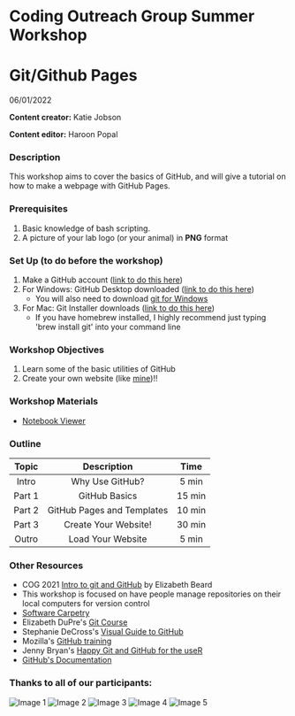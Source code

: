 # Coding Outreach Group Summer Workshop
# Git/Github Pages
06/01/2022

__**Content creator:**__ Katie Jobson

__**Content editor:**__ Haroon Popal

### Description

This workshop aims to cover the basics of GitHub, and will give a tutorial on how to make a webpage with GitHub Pages.

### Prerequisites

1. Basic knowledge of bash scripting. 
2. A picture of your lab logo (or your animal) in **PNG** format


### Set Up (to do before the workshop)


1. Make a GitHub account ([link to do this here](https://github.com/))
2. For Windows: GitHub Desktop downloaded ([link to do this here](https://desktop.github.com/))
    - You will also need to download [git for Windows](https://gitforwindows.org/)
3. For Mac: Git Installer downloads ([link to do this here](https://sourceforge.net/projects/git-osx-installer/files/))
    - If you have homebrew installed, I highly recommend just typing 'brew install git' into your command line


### Workshop Objectives

1. Learn some of the basic utilities of GitHub
2. Create your own website (like [mine](https://kjobson-neuro.github.io/))!!


### Workshop Materials

- [Notebook Viewer](https://tu-coding-outreach-group.github.io/cog_summer_workshops_2022/github/index.html)

### Outline

| Topic | Description | Time |
|:-------:|:------------------:|:--------:|
| Intro  | Why Use GitHub? | 5 min 
| Part 1 | GitHub Basics | 15 min |
| Part 2 | GitHub Pages and Templates | 10 min |
| Part 3 | Create Your Website! | 30 min |
| Outro  | Load Your Website  | 5 min  |

### Other Resources
- COG 2021 [Intro to git and GitHub](https://github.com/TU-Coding-Outreach-Group/cog_summer_workshops_2021/tree/main/git-github) by Elizabeth Beard
- This workshop is focused on have people manage repositories on their local computers for version control
- [Software Carpetry](https://swcarpentry.github.io/git-novice/)
- Elizabeth DuPre's [Git Course](https://emdupre.github.io/git-course/)
- Stephanie DeCross's [Visual Guide to GitHub](https://zenodo.org/record/3369466#.YL4cVDZKh24)
- Mozilla's [GitHub training](https://mozilla.github.io/open-leadership-training-series/articles/get-your-project-online/introducing-github-for-collaborative-work-and-version-control/)
- Jenny Bryan's [Happy Git and GitHub for the useR](https://happygitwithr.com/)
- [GitHub's Documentation](https://docs.github.com/en/github/getting-started-with-github/quickstart/set-up-git)


### Thanks to all of our participants:

![Image 1](images/image1.png)
![Image 2](images/image2.png)
![Image 3](images/image3.png)
![Image 4](images/image4.png)
![Image 5](images/image5.png)
